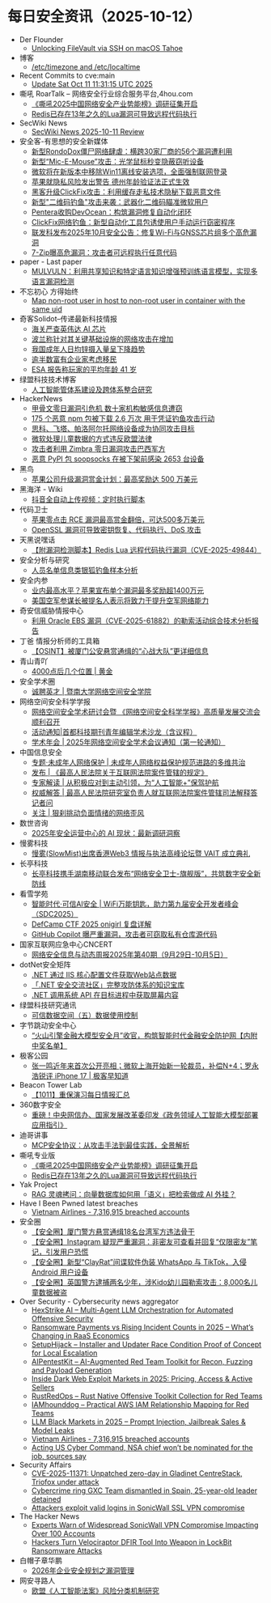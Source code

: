 # 每日安全资讯（2025-10-12）

- Der Flounder
  - [Unlocking FileVault via SSH on macOS Tahoe](https://derflounder.wordpress.com/2025/10/11/unlocking-filevault-via-ssh-on-macos-tahoe/)
- 博客
  - [/etc/timezone and /etc/localtime](https://dyrnq.com/etc-timezone-and-etc-localtime/)
- Recent Commits to cve:main
  - [Update Sat Oct 11 11:31:15 UTC 2025](https://github.com/trickest/cve/commit/e2161eb73fa6e71d6929dccc70f3331d9d63dc03)
- 嘶吼 RoarTalk – 网络安全行业综合服务平台,4hou.com
  - [《嘶吼2025中国网络安全产业势能榜》调研征集开启](https://www.4hou.com/posts/yz3V)
  - [Redis已存在13年之久的Lua漏洞可导致远程代码执行](https://www.4hou.com/posts/rp3w)
- SecWiki News
  - [SecWiki News 2025-10-11 Review](http://www.sec-wiki.com/?2025-10-11)
- 安全客-有思想的安全新媒体
  - [新型RondoDox僵尸网络肆虐：横跨30家厂商的56个漏洞遭利用](https://www.anquanke.com/post/id/312473)
  - [新型“Mic-E-Mouse”攻击：光学鼠标秒变隐蔽窃听设备](https://www.anquanke.com/post/id/312479)
  - [微软将在新版本中移除Win11离线安装选项，全面强制联网登录](https://www.anquanke.com/post/id/312487)
  - [苹果就隐私风险发出警告 德州年龄验证法正式生效](https://www.anquanke.com/post/id/312492)
  - [黑客升级ClickFix攻击：利用缓存走私技术隐秘下载恶意文件](https://www.anquanke.com/post/id/312497)
  - [新型"二维码钓鱼"攻击来袭：武器化二维码瞄准微软用户](https://www.anquanke.com/post/id/312502)
  - [Pentera收购DevOcean：构筑漏洞修复自动化闭环](https://www.anquanke.com/post/id/312509)
  - [ClickFix网络钓鱼：新型自动化工具包诱使用户手动运行窃密程序](https://www.anquanke.com/post/id/312513)
  - [联发科发布2025年10月安全公告：修复Wi-Fi与GNSS芯片组多个高危漏洞](https://www.anquanke.com/post/id/312520)
  - [7-Zip曝高危漏洞：攻击者可远程执行任意代码](https://www.anquanke.com/post/id/312524)
- paper - Last paper
  - [MULVULN：利用共享知识和特定语言知识增强预训练语言模型，实现多语言漏洞检测](https://paper.seebug.org/3396/)
- 不忘初心 方得始终
  - [Map non-root user in host to non-root user in container with the same uid](http://terenceli.github.io/%E6%8A%80%E6%9C%AF/2025/10/11/identity-usermap)
- 奇客Solidot–传递最新科技情报
  - [海关严查英伟达 AI 芯片](https://www.solidot.org/story?sid=82520)
  - [波兰称针对其关键基础设施的网络攻击在增加](https://www.solidot.org/story?sid=82519)
  - [我国成年人日均锌摄入量呈下降趋势](https://www.solidot.org/story?sid=82518)
  - [逾半数富有企业家考虑移民](https://www.solidot.org/story?sid=82517)
  - [ESA 报告称玩家的平均年龄 41 岁](https://www.solidot.org/story?sid=82516)
- 绿盟科技技术博客
  - [人工智能管体系建设及跨体系整合研究](https://blog.nsfocus.net/ai-5/)
- HackerNews
  - [甲骨文零日漏洞引危机 数十家机构敏感信息遭窃](https://hackernews.cc/archives/61061)
  - [175 个恶意 npm 包被下载 2.6 万次 用于凭证钓鱼攻击行动](https://hackernews.cc/archives/61054)
  - [思科、飞塔、帕洛阿尔托网络设备成为协同攻击目标](https://hackernews.cc/archives/61050)
  - [微软处理儿童数据的方式违反欧盟法律](https://hackernews.cc/archives/61048)
  - [攻击者利用 Zimbra 零日漏洞攻击巴西军方](https://hackernews.cc/archives/61045)
  - [恶意 PyPI 包 soopsocks 在被下架前感染 2653 台设备](https://hackernews.cc/archives/61043)
- 黑鸟
  - [苹果公司升级漏洞赏金计划：最高奖励达 500 万美元](https://mp.weixin.qq.com/s?__biz=MzAxOTM1MDQ1NA==&mid=2451182969&idx=1&sn=fa38934731a92e285cca7c02c4be8bf3)
- 黑海洋 - Wiki
  - [抖音全自动上传视频：定时执行脚本](https://blog.upx8.com/4877)
- 代码卫士
  - [苹果零点击 RCE 漏洞最高赏金翻倍，可达500多万美元](https://mp.weixin.qq.com/s?__biz=MzI2NTg4OTc5Nw==&mid=2247524150&idx=1&sn=d8a315269ae56b881c337f89557f8304)
  - [OpenSSL 漏洞可导致密钥恢复、代码执行、DoS 攻击](https://mp.weixin.qq.com/s?__biz=MzI2NTg4OTc5Nw==&mid=2247524150&idx=2&sn=340e39d88a6552181d0f4433ab94ef67)
- 天黑说嘿话
  - [【附漏洞检测脚本】Redis Lua 远程代码执行漏洞（CVE-2025-49844）](https://mp.weixin.qq.com/s?__biz=MzI5NTQ5MTAzMA==&mid=2247484689&idx=1&sn=073545cac3560faab67fd404335ce5c7)
- 安全分析与研究
  - [人员名单信息类银狐钓鱼样本分析](https://mp.weixin.qq.com/s?__biz=MzA4ODEyODA3MQ==&mid=2247493674&idx=1&sn=1d77e207ffa0f88ebfd14fa1394a1ead)
- 安全内参
  - [业内最高水平？苹果宣布单个漏洞最多奖励超1400万元](https://mp.weixin.qq.com/s?__biz=MzI4NDY2MDMwMw==&mid=2247515071&idx=1&sn=313b92caa69fc31f09fcd6e31c75b743)
  - [美国空军参谋长被提名人表示将致力于提升空军网络能力](https://mp.weixin.qq.com/s?__biz=MzI4NDY2MDMwMw==&mid=2247515071&idx=2&sn=0042b66b8dd36baa857d5863839fae22)
- 奇安信威胁情报中心
  - [利用 Oracle EBS 漏洞（CVE-2025-61882）的勒索活动综合技术分析报告](https://mp.weixin.qq.com/s?__biz=MzI2MDc2MDA4OA==&mid=2247516258&idx=1&sn=35067a93c015611f3492b7f989480289)
- 丁爸 情报分析师的工具箱
  - [【OSINT】被厦门公安悬赏通缉的“心战大队”更详细信息](https://mp.weixin.qq.com/s?__biz=MzI2MTE0NTE3Mw==&mid=2651152451&idx=1&sn=017b5a3ee78dd477dabb77b510715092)
- 青山青吖
  - [4000点后几个位置 | 黄金](https://mp.weixin.qq.com/s?__biz=MzI5NzAzMDg0NA==&mid=2650698492&idx=1&sn=95c3bb8498385e6134620befb77b9a62)
- 安全学术圈
  - [诚聘英才 | 暨南大学网络空间安全学院](https://mp.weixin.qq.com/s?__biz=MzU5MTM5MTQ2MA==&mid=2247493919&idx=1&sn=f572fe0ef2798ae30b45e371a15aa0c5)
- 网络空间安全科学学报
  - [网络空间安全学术研讨会暨 《网络空间安全科学学报》高质量发展交流会顺利召开](https://mp.weixin.qq.com/s?__biz=MzI0NjU2NDMwNQ==&mid=2247506005&idx=1&sn=76f3399b0999a8e3dd1529dd073fd3f8)
  - [活动通知|首都科技期刊青年编辑学术沙龙（含议程）](https://mp.weixin.qq.com/s?__biz=MzI0NjU2NDMwNQ==&mid=2247506005&idx=2&sn=4dec4ddc30a44e626014b5af6b4e11b6)
  - [学术年会 | 2025年网络空间安全学术会议通知（第一轮通知）](https://mp.weixin.qq.com/s?__biz=MzI0NjU2NDMwNQ==&mid=2247506005&idx=3&sn=a644cefa1274c622e204c1d25daa0850)
- 中国信息安全
  - [专题·未成年人网络保护 | 未成年人网络权益保护规范进路的多维共治](https://mp.weixin.qq.com/s?__biz=MzA5MzE5MDAzOA==&mid=2664250846&idx=1&sn=eb1761faafc757aba46afdf6959ab3f2)
  - [发布 | 《最高人民法院关于互联网法院案件管辖的规定》](https://mp.weixin.qq.com/s?__biz=MzA5MzE5MDAzOA==&mid=2664250846&idx=2&sn=78b89cbdc7339ff3c3e677f74568b875)
  - [专家解读 | 从积极应对到主动引领，为“人工智能+”保驾护航](https://mp.weixin.qq.com/s?__biz=MzA5MzE5MDAzOA==&mid=2664250846&idx=3&sn=0dd055e3dfa3cb7cbbe5873ce5db7853)
  - [权威解答 | 最高人民法院研究室负责人就互联网法院案件管辖司法解释答记者问](https://mp.weixin.qq.com/s?__biz=MzA5MzE5MDAzOA==&mid=2664250846&idx=4&sn=15f43662941cfae8b4f207c59a2cfc25)
  - [关注 | 狠刹挑动负面情绪的网络歪风](https://mp.weixin.qq.com/s?__biz=MzA5MzE5MDAzOA==&mid=2664250846&idx=5&sn=26593d90b05c1acb49a56bd21030c1b2)
- 数世咨询
  - [2025年安全运营中心的 AI 现状：最新调研洞察](https://mp.weixin.qq.com/s?__biz=MzkxNzA3MTgyNg==&mid=2247540473&idx=1&sn=d2c6cc2313c0dc35256b8a23d8f0101c)
- 慢雾科技
  - [慢雾(SlowMist)出席香港Web3 情报与执法高峰论坛暨 VAIT 成立典礼](https://mp.weixin.qq.com/s?__biz=MzU4ODQ3NTM2OA==&mid=2247503483&idx=1&sn=daa85dca30e89b1094411a63389e35b9)
- 长亭科技
  - [长亭科技携手湖南移动联合发布“网络安全卫士-旗舰版”，共筑数字安全新防线](https://mp.weixin.qq.com/s?__biz=MzIwNDA2NDk5OQ==&mid=2651389765&idx=1&sn=4989866f894c634c64ea05d4b9a98c0e)
- 看雪学苑
  - [智能时代·可信AI安全 | WiFi万能钥匙，助力第九届安全开发者峰会（SDC2025）](https://mp.weixin.qq.com/s?__biz=MjM5NTc2MDYxMw==&mid=2458601701&idx=1&sn=7511a088058bf2ff58c677e0e5e5f7e7)
  - [DefCamp CTF 2025 onigirl 复盘详解](https://mp.weixin.qq.com/s?__biz=MjM5NTc2MDYxMw==&mid=2458601701&idx=2&sn=3fba161d9ba57447d17d2d50128db3e7)
  - [GitHub Copilot 曝严重漏洞，攻击者可窃取私有仓库源代码](https://mp.weixin.qq.com/s?__biz=MjM5NTc2MDYxMw==&mid=2458601701&idx=3&sn=ea899df2ca76b7e80de827c947f156b4)
- 国家互联网应急中心CNCERT
  - [网络安全信息与动态周报2025年第40期（9月29日-10月5日）](https://mp.weixin.qq.com/s?__biz=MzIwNDk0MDgxMw==&mid=2247500709&idx=1&sn=43d0ce9b03c464996bb7e06a15e39bc6)
- dotNet安全矩阵
  - [.NET 通过 IIS 核心配置文件获取Web站点数据](https://mp.weixin.qq.com/s?__biz=MzUyOTc3NTQ5MA==&mid=2247500790&idx=1&sn=113fc5d089347492d2cd21cb4ef0745c)
  - [「.NET 安全交流社区」完整攻防体系的知识宝库](https://mp.weixin.qq.com/s?__biz=MzUyOTc3NTQ5MA==&mid=2247500790&idx=2&sn=453a699ac46374f073eb91c385dc6252)
  - [.NET 调用系统 API 在目标进程中获取屏幕内容](https://mp.weixin.qq.com/s?__biz=MzUyOTc3NTQ5MA==&mid=2247500790&idx=3&sn=e80871e9b2b3a13f3605eb2ee85e4317)
- 绿盟科技研究通讯
  - [可信数据空间（五）数据使用控制](https://mp.weixin.qq.com/s?__biz=MzIyODYzNTU2OA==&mid=2247499123&idx=1&sn=d413dfeb4aa8366f673048742c3aa378)
- 字节跳动安全中心
  - [“火山引擎金融大模型安全月”收官，构筑智能时代金融安全防护网【内附中奖名单】](https://mp.weixin.qq.com/s?__biz=MzUzMzcyMDYzMw==&mid=2247495672&idx=1&sn=bbdf7610ddaacffa1c8cc7916b5a8ac4)
- 极客公园
  - [张一鸣近年来首次公开亮相；微软上海开始新一轮裁员，补偿N+4；罗永浩锐评 iPhone 17 | 极客早知道](https://mp.weixin.qq.com/s?__biz=MTMwNDMwODQ0MQ==&mid=2653088193&idx=1&sn=f84b26fb001f51c2c3f6ea783494bac1)
- Beacon Tower Lab
  - [【1011】重保演习每日情报汇总](https://mp.weixin.qq.com/s?__biz=MzkyNzcxNTczNA==&mid=2247487836&idx=1&sn=5b5c050ef27e21991b335781a69bf8ed)
- 360数字安全
  - [重磅！中央网信办、国家发展改革委印发《政务领域人工智能大模型部署应用指引》](https://mp.weixin.qq.com/s?__biz=MzA4MTg0MDQ4Nw==&mid=2247582354&idx=1&sn=0e9b2c6eb5cbc824a8a20521ece8330e)
- 迪哥讲事
  - [MCP安全协议：从攻击手法到最佳实践，全景解析](https://mp.weixin.qq.com/s?__biz=MzIzMTIzNTM0MA==&mid=2247498399&idx=1&sn=5496b15f4b36d2e782b1f69878884e24)
- 嘶吼专业版
  - [《嘶吼2025中国网络安全产业势能榜》调研征集开启](https://mp.weixin.qq.com/s?__biz=MzI0MDY1MDU4MQ==&mid=2247584849&idx=1&sn=6fdd22c3cd840fe61b39531184b656fc)
  - [Redis已存在13年之久的Lua漏洞可导致远程代码执行](https://mp.weixin.qq.com/s?__biz=MzI0MDY1MDU4MQ==&mid=2247584849&idx=2&sn=8a392560240f1b87628f698877581c97)
- Yak Project
  - [RAG 灵魂拷问：向量数据库如何用「语义」把检索做成 AI 外挂？](https://mp.weixin.qq.com/s?__biz=Mzk0MTM4NzIxMQ==&mid=2247528737&idx=1&sn=7ff28c2b68c7c22aa2c8135d99983444)
- Have I Been Pwned latest breaches
  - [Vietnam Airlines - 7,316,915 breached accounts](https://haveibeenpwned.com/Breach/VietnamAirlines)
- 安全圈
  - [【安全圈】厦门警方悬赏通缉18名台湾军方违法骨干](https://mp.weixin.qq.com/s?__biz=MzIzMzE4NDU1OQ==&mid=2652072164&idx=1&sn=69a7cd390c152cc8c48161ce5fff02b3)
  - [【安全圈】Instagram 疑现严重漏洞：非密友可查看并回复“仅限密友”笔记，引发用户恐慌](https://mp.weixin.qq.com/s?__biz=MzIzMzE4NDU1OQ==&mid=2652072164&idx=2&sn=6501a94b6a260073aaaaeca36576e97d)
  - [【安全圈】新型“ClayRat”间谍软件伪装 WhatsApp 与 TikTok，入侵 Android 用户设备](https://mp.weixin.qq.com/s?__biz=MzIzMzE4NDU1OQ==&mid=2652072164&idx=3&sn=a02ac24a8fdfc0fe987b89e31b0a0d64)
  - [【安全圈】英国警方逮捕两名少年，涉Kido幼儿园勒索攻击：8,000名儿童数据被盗](https://mp.weixin.qq.com/s?__biz=MzIzMzE4NDU1OQ==&mid=2652072164&idx=4&sn=9cc6d211f1ee5cb51022e2f57fd01e76)
- Over Security - Cybersecurity news aggregator
  - [HexStrike AI – Multi-Agent LLM Orchestration for Automated Offensive Security](https://www.darknet.org.uk/2025/09/hexstrike-ai-multi-agent-llm-orchestration-for-automated-offensive-security/)
  - [Ransomware Payments vs Rising Incident Counts in 2025 – What’s Changing in RaaS Economics](https://www.darknet.org.uk/2025/09/ransomware-payments-vs-rising-incident-counts-in-2025-whats-changing-in-raas-economics/)
  - [SetupHijack – Installer and Updater Race Condition Proof of Concept for Local Escalation](https://www.darknet.org.uk/2025/09/setuphijack-installer-and-updater-race-condition-proof-of-concept-for-local-escalation/)
  - [AIPentestKit – AI-Augmented Red Team Toolkit for Recon, Fuzzing and Payload Generation](https://www.darknet.org.uk/2025/09/aipentestkit-ai-augmented-red-team-toolkit-for-recon-fuzzing-and-payload-generation/)
  - [Inside Dark Web Exploit Markets in 2025: Pricing, Access & Active Sellers](https://www.darknet.org.uk/2025/10/inside-dark-web-exploit-markets-in-2025-pricing-access-active-sellers/)
  - [RustRedOps – Rust Native Offensive Toolkit Collection for Red Teams](https://www.darknet.org.uk/2025/10/rustredops-rust-native-offensive-toolkit-collection-for-red-teams/)
  - [IAMhounddog – Practical AWS IAM Relationship Mapping for Red Teams](https://www.darknet.org.uk/2025/10/iamhounddog-practical-aws-iam-relationship-mapping-for-red-teams/)
  - [LLM Black Markets in 2025 – Prompt Injection, Jailbreak Sales & Model Leaks](https://www.darknet.org.uk/2025/10/llm-black-markets-in-2025-prompt-injection-jailbreak-sales-model-leaks/)
  - [Vietnam Airlines - 7,316,915 breached accounts](https://haveibeenpwned.com/Breach/VietnamAirlines)
  - [Acting US Cyber Command, NSA chief won’t be nominated for the job, sources say](https://therecord.media/william-hartman-not-nominee-nsa-cyber-command)
- Security Affairs
  - [CVE-2025-11371: Unpatched zero-day in Gladinet CentreStack, Triofox under attack](https://securityaffairs.com/183259/hacking/cve-2025-11371-unpatched-zero-day-in-gladinet-centrestack-triofox-under-attack.html)
  - [Cybercrime ring GXC Team dismantled in Spain, 25-year-old leader detained](https://securityaffairs.com/183252/uncategorized/cybercrime-ring-gxc-team-dismantled-in-spain-25-year-old-leader-detained.html)
  - [Attackers exploit valid logins in SonicWall SSL VPN compromise](https://securityaffairs.com/183245/hacking/attackers-exploit-valid-logins-in-sonicwall-ssl-vpn-compromise.html)
- The Hacker News
  - [Experts Warn of Widespread SonicWall VPN Compromise Impacting Over 100 Accounts](https://thehackernews.com/2025/10/experts-warn-of-widespread-sonicwall.html)
  - [Hackers Turn Velociraptor DFIR Tool Into Weapon in LockBit Ransomware Attacks](https://thehackernews.com/2025/10/hackers-turn-velociraptor-dfir-tool.html)
- 白帽子章华鹏
  - [2026年企业安全规划之漏洞管理](https://mp.weixin.qq.com/s?__biz=MzIyOTAxOTYwMw==&mid=2650237875&idx=1&sn=a1756b1fc0d03d91a8ff9e469e79411a)
- 网安寻路人
  - [欧盟《人工智能法案》风险分类机制研究](https://mp.weixin.qq.com/s?__biz=MzIxODM0NDU4MQ==&mid=2247507892&idx=1&sn=65b92afcdcb096c857e0803e7c2fbdf7)
